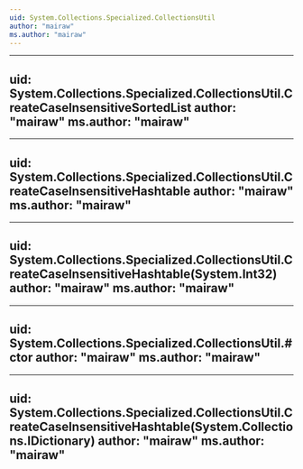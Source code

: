 ```yaml
---
uid: System.Collections.Specialized.CollectionsUtil
author: "mairaw"
ms.author: "mairaw"
---
```


---
uid: System.Collections.Specialized.CollectionsUtil.CreateCaseInsensitiveSortedList
author: "mairaw"
ms.author: "mairaw"
---

---
uid: System.Collections.Specialized.CollectionsUtil.CreateCaseInsensitiveHashtable
author: "mairaw"
ms.author: "mairaw"
---

---
uid: System.Collections.Specialized.CollectionsUtil.CreateCaseInsensitiveHashtable(System.Int32)
author: "mairaw"
ms.author: "mairaw"
---

---
uid: System.Collections.Specialized.CollectionsUtil.#ctor
author: "mairaw"
ms.author: "mairaw"
---

---
uid: System.Collections.Specialized.CollectionsUtil.CreateCaseInsensitiveHashtable(System.Collections.IDictionary)
author: "mairaw"
ms.author: "mairaw"
---
